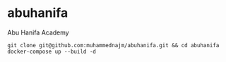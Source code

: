 # abuhanifa
Abu Hanifa Academy

```shell
git clone git@github.com:muhammednajm/abuhanifa.git && cd abuhanifa
docker-compose up --build -d
```
